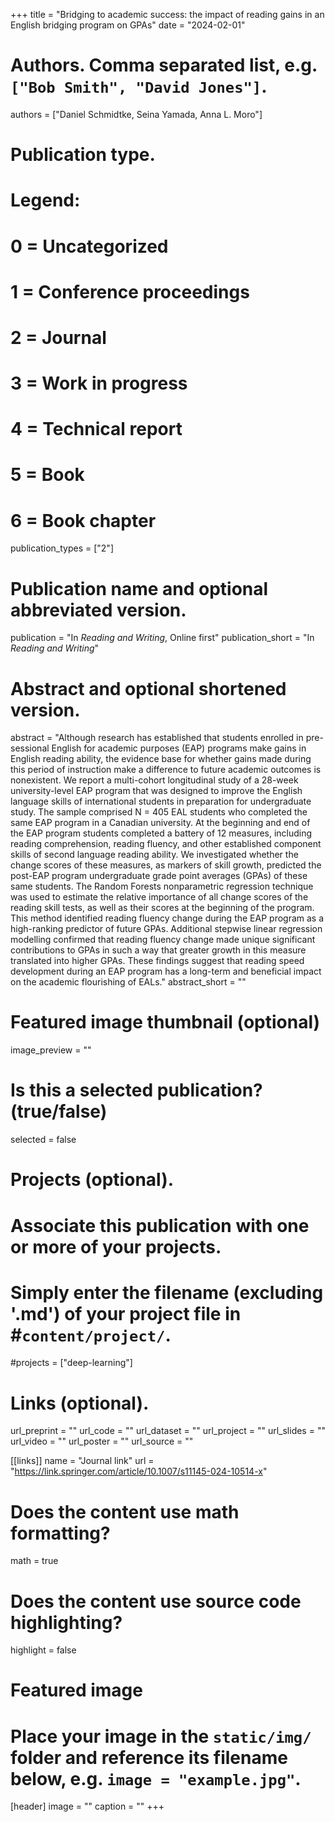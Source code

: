 +++
title = "Bridging to academic success: the impact of reading gains in an English bridging program on GPAs"
date = "2024-02-01"

# Authors. Comma separated list, e.g. `["Bob Smith", "David Jones"]`.
authors = ["Daniel Schmidtke, Seina Yamada, Anna L. Moro"]

# Publication type.
# Legend:
# 0 = Uncategorized
# 1 = Conference proceedings
# 2 = Journal
# 3 = Work in progress
# 4 = Technical report
# 5 = Book
# 6 = Book chapter
publication_types = ["2"]

# Publication name and optional abbreviated version.
publication = "In *Reading and Writing*, Online first"
publication_short = "In *Reading and Writing*"

# Abstract and optional shortened version.
abstract = "Although research has established that students enrolled in pre-sessional English for academic purposes (EAP) programs make gains in English reading ability, the evidence base for whether gains made during this period of instruction make a difference to future academic outcomes is nonexistent. We report a multi-cohort longitudinal study of a 28-week university-level EAP program that was designed to improve the English language skills of international students in preparation for undergraduate study. The sample comprised N =  405 EAL students who completed the same EAP program in a Canadian university. At the beginning and end of the EAP program students completed a battery of 12 measures, including reading comprehension, reading fluency, and other established component skills of second language reading ability. We investigated whether the change scores of these measures, as markers of skill growth, predicted the post-EAP program undergraduate grade point averages (GPAs) of these same students. The Random Forests nonparametric regression technique was used to estimate the relative importance of all change scores of the reading skill tests, as well as their scores at the beginning of the program. This method identified reading fluency change during the EAP program as a high-ranking predictor of future GPAs. Additional stepwise linear regression modelling confirmed that reading fluency change made unique significant contributions to GPAs in such a way that greater growth in this measure translated into higher GPAs. These findings suggest that reading speed development during an EAP program has a long-term and beneficial impact on the academic flourishing of EALs."
abstract_short = ""

# Featured image thumbnail (optional)
image_preview = ""

# Is this a selected publication? (true/false)
selected = false

# Projects (optional).
#   Associate this publication with one or more of your projects.
#   Simply enter the filename (excluding '.md') of your project file in #`content/project/`.
#projects = ["deep-learning"]

# Links (optional). 
url_preprint = ""
url_code = ""
url_dataset = ""
url_project = ""
url_slides = ""
url_video = ""
url_poster = ""
url_source = ""

[[links]]
name = "Journal link"
url = "https://link.springer.com/article/10.1007/s11145-024-10514-x"

# Does the content use math formatting?
math = true

# Does the content use source code highlighting?
highlight = false

# Featured image
# Place your image in the `static/img/` folder and reference its filename below, e.g. `image = "example.jpg"`.
[header]
image = ""
caption = ""
+++
